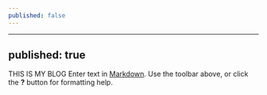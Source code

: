 ```yaml
---
published: false
---
```

---  
published: true
--- 
THIS IS MY BLOG
Enter text in [Markdown](http://daringfireball.net/projects/markdown/). Use the toolbar above, or click the **?** button for formatting help.

